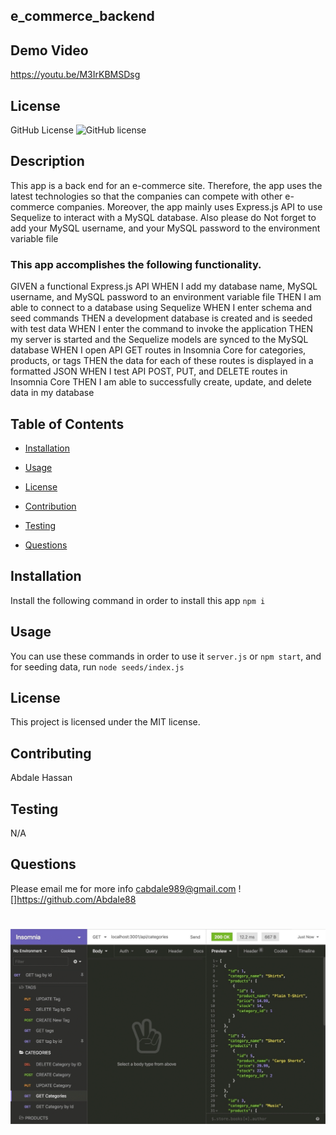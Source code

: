 
## e_commerce_backend

## Demo Video
https://youtu.be/M3IrKBMSDsg  
## License
   GitHub License ![GitHub license](https://img.shields.io/badge/license-MIT-coral.svg)
   
## Description
 This app is a back end for an e-commerce site. Therefore, the app  uses the latest technologies
so that the companies can compete with other e-commerce companies. Moreover, the app mainly uses Express.js API to use Sequelize to interact with a MySQL database. Also please do Not forget to add your MySQL username, and your MySQL password to the environment variable file

### This app accomplishes the following functionality.

GIVEN a functional Express.js API
WHEN I add my database name, MySQL username, and MySQL password to an environment variable file
THEN I am able to connect to a database using Sequelize
WHEN I enter schema and seed commands
THEN a development database is created and is seeded with test data
WHEN I enter the command to invoke the application
THEN my server is started and the Sequelize models are synced to the MySQL database
WHEN I open API GET routes in Insomnia Core for categories, products, or tags
THEN the data for each of these routes is displayed in a formatted JSON
WHEN I test API POST, PUT, and DELETE routes in Insomnia Core
THEN I am able to successfully create, update, and delete data in my database
   
   ## Table of Contents

   * [Installation](#installation)

   * [Usage](#usage)

   * [License](#license)

   * [Contribution](#contributing)

   * [Testing](#testing)

   * [Questions](#questions)

## Installation
  Install the following command in order to install this app `npm i`

## Usage
 You can use these commands in order to use it `server.js` or `npm start`, and for seeding data, run `node seeds/index.js`

## License
This project is licensed under the MIT license.
 
 

## Contributing
 Abdale Hassan

## Testing
 N/A


## Questions
Please email me for more info
cabdale989@gmail.com
![]https://github.com/Abdale88
 

![screenshot](./images/img.png)
=======
  

